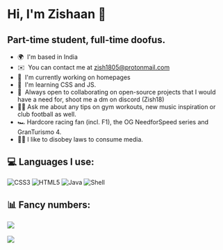 # Hi, I'm Zishaan 👋
## Part-time student, full-time doofus.

* 🌍  I'm based in India
* ✉️  You can contact me at [zish1805@protonmail.com](mailto:zish18@proton.com)
* 🚀  I'm currently working on homepages
* 🧠  I'm learning CSS and JS.
* 🤝  Always open to collaborating on open-source projects that I would have a need for, shoot me a dm on discord (Zish18)
* 🏋️‍♂️  Ask me about any tips on gym workouts, new music inspiration or club football as well.
* 🏎️  Hardcore racing fan (incl. F1), the OG NeedforSpeed series and GranTurismo 4.
* 🏴‍☠️  I like to disobey laws to consume media.

## 💻 Languages I use:
![CSS3](https://img.shields.io/badge/css3-%231572B6.svg?style=for-the-badge&logo=css3&logoColor=white) ![HTML5](https://img.shields.io/badge/html5-%23E34F26.svg?style=for-the-badge&logo=html5&logoColor=white) ![Java](https://img.shields.io/badge/java-%23ED8B00.svg?style=for-the-badge&logo=java&logoColor=white) ![Shell](https://img.shields.io/badge/shell_script-%23121011.svg?style=for-the-badge&logo=gnu-bash&logoColor=white)
## 📊 Fancy numbers:
![](https://github-readme-stats.vercel.app/api?username=Z-8Bit&theme=tokyonight&hide_border=false&include_all_commits=false&count_private=true)<br/>
<br>
![](https://github-readme-stats.vercel.app/api/top-langs/?username=Z-8Bit&theme=tokyonight&hide_border=false&include_all_commits=false&count_private=true&layout=compact)
